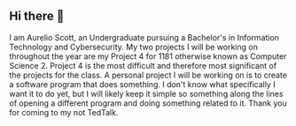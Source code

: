 ## Hi there 👋

I am Aurelio Scott, an Undergraduate pursuing a Bachelor's in Information Technology and Cybersecurity. 
My two projects I will be working on throughout the year are my Project 4 for 1181 otherwise known as Computer Science 2. Project 4 is the most difficult and therefore most significant of the projects for the class.
A personal project I will be working on is to create a software program that does something. I don't know what specifically I want it to do yet, but I will likely keep it simple so something along the lines of opening a different program and doing something related to it.
Thank you for coming to my not TedTalk.